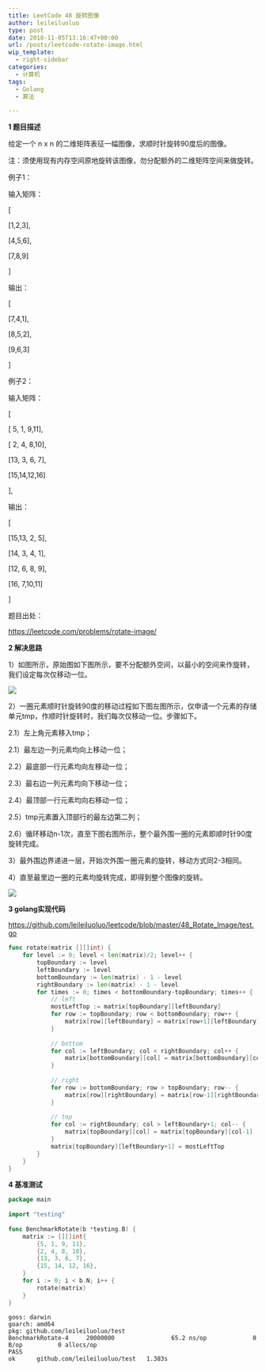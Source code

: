 ```yaml
---
title: LeetCode 48 旋转图像
author: leileiluoluo
type: post
date: 2018-11-05T13:16:47+00:00
url: /posts/leetcode-rotate-image.html
wip_template:
  - right-sidebar
categories:
  - 计算机
tags:
  - Golang
  - 算法

---
```

**1 题目描述**
  
给定一个 n x n 的二维矩阵表征一幅图像，求顺时针旋转90度后的图像。
  
注：须使用现有内存空间原地旋转该图像，勿分配额外的二维矩阵空间来做旋转。

例子1：
  
输入矩阵：
  
[
    
[1,2,3],
    
[4,5,6],
    
[7,8,9]
  
]
  
输出：
  
[
    
[7,4,1],
    
[8,5,2],
    
[9,6,3]
  
]

例子2：
  
输入矩阵：
  
[
    
[ 5, 1, 9,11],
    
[ 2, 4, 8,10],
    
[13, 3, 6, 7],
    
[15,14,12,16]
  
],
  
输出：
  
[
    
[15,13, 2, 5],
    
[14, 3, 4, 1],
    
[12, 6, 8, 9],
    
[16, 7,10,11]
  
]

题目出处：
  
<a href="https://leetcode.com/problems/rotate-image/" target="_blank">https://leetcode.com/problems/rotate-image/</a>

**2 解决思路**
  
1）如图所示，原始图如下图所示，要不分配额外空间，以最小的空间来作旋转，我们设定每次仅移动一位。
  
![](https://leileiluoluo.github.io/static/images/uploads/2018/11/rotate-image-raw.png)
  
2）一圈元素顺时针旋转90度的移动过程如下图左图所示，仅申请一个元素的存储单元tmp，作顺时针旋转时，我们每次仅移动一位。步骤如下。
  
2.1）左上角元素移入tmp；
  
2.1）最左边一列元素均向上移动一位；
  
2.2）最底部一行元素均向左移动一位；
  
2.3）最右边一列元素均向下移动一位；
  
2.4）最顶部一行元素均向右移动一位；
  
2.5）tmp元素置入顶部行的最左边第二列；
  
2.6）循环移动n-1次，直至下图右图所示，整个最外围一圈的元素即顺时针90度旋转完成。
  
3）最外围边界递进一层，开始次外围一圈元素的旋转，移动方式同2-3相同。
  
4）直至最里边一圈的元素均旋转完成，即得到整个图像的旋转。

![](https://leileiluoluo.github.io/static/images/uploads/2018/11/rotate-image-processing.png)

**3 golang实现代码**
  
<a href="https://github.com/leileiluoluo/leetcode/blob/master/48_Rotate_Image/test.go" rel="noopener" target="_blank">https://github.com/leileiluoluo/leetcode/blob/master/48_Rotate_Image/test.go</a>

```go
func rotate(matrix [][]int) {  
    for level := 0; level < len(matrix)/2; level++ {  
        topBoundary := level  
        leftBoundary := level  
        bottomBoundary := len(matrix) - 1 - level  
        rightBoundary := len(matrix) - 1 - level  
        for times := 0; times < bottomBoundary-topBoundary; times++ {  
            // left  
            mostLeftTop := matrix[topBoundary][leftBoundary]  
            for row := topBoundary; row < bottomBoundary; row++ {  
                matrix[row][leftBoundary] = matrix[row+1][leftBoundary]  
            }  
  
            // bottom  
            for col := leftBoundary; col < rightBoundary; col++ {  
                matrix[bottomBoundary][col] = matrix[bottomBoundary][col+1]  
            }  
  
            // right  
            for row := bottomBoundary; row > topBoundary; row-- {  
                matrix[row][rightBoundary] = matrix[row-1][rightBoundary]  
            }  
  
            // top  
            for col := rightBoundary; col > leftBoundary+1; col-- {  
                matrix[topBoundary][col] = matrix[topBoundary][col-1]  
            }  
            matrix[topBoundary][leftBoundary+1] = mostLeftTop  
        }  
    }  
}
```

**4 基准测试**

```go
package main  
  
import "testing"  
  
func BenchmarkRotate(b *testing.B) {  
    matrix := [][]int{  
        {5, 1, 9, 11},  
        {2, 4, 8, 10},  
        {13, 3, 6, 7},  
        {15, 14, 12, 16},  
    }  
    for i := 0; i < b.N; i++ {  
        rotate(matrix)  
    }  
}
```

```
goos: darwin  
goarch: amd64  
pkg: github.com/leileiluoluo/test  
BenchmarkRotate-4     20000000                65.2 ns/op             0 B/op          0 allocs/op  
PASS  
ok      github.com/leileiluoluo/test   1.383s
```